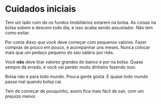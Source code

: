 # Cuidados iniciais

Tem um lado ruim de os fundos imobiliários estarem na bolsa. As coisas na bolsa sobem e descem todo dia, e isso acaba sendo assustador. Não tem como evitar.

Por conta disso que você deve começar com pequenos valores. Fazer compras de pouco em pouco, e acompanhar uns meses. Nunca colocar mais que um pedaço pequeno do seu salário por mês.

Você **não** deve tirar valores grandes do banco e por na bolsa. Quase sempre dá errado, e você vai perder muito dinheiro fazendo isso.

Bolsa não é para todo mundo. Pouca gente gosta. E quase todo mundo passa mal quando bolsa cai.

Tem de começar de pouquinho, assim fica mais fácil de sair, com um prejuízo menor.
